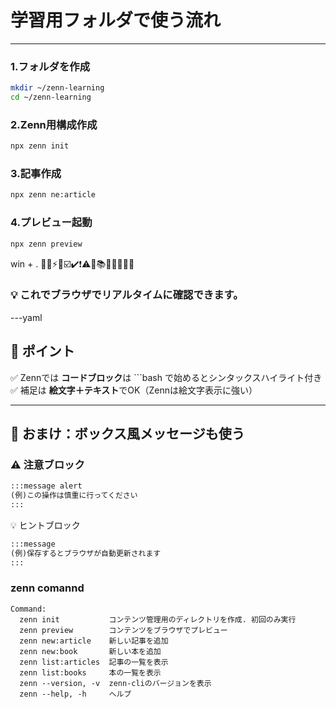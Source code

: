 # 学習用フォルダで使う流れ
---

### 1.フォルダを作成

```bash
mkdir ~/zenn-learning
cd ~/zenn-learning
```

### 2.Zenn用構成作成

```bash
npx zenn init
```

### 3.記事作成

```bash
npx zenn ne:article
```

### 4.プレビュー起動

```bash
npx zenn preview
```

win + .
🚀💡⚡✅☑️✔️❗⚠️🎁📚📝✨🏃‍♂️💭

### 💡 これでブラウザでリアルタイムに確認できます。
---yaml

## 🎨 ポイント
✅ Zennでは **コードブロック**は ```bash で始めるとシンタックスハイライト付き  
✅ 補足は **絵文字＋テキスト**でOK（Zennは絵文字表示に強い）

---

## 💎 おまけ：ボックス風メッセージも使う
### ⚠️ 注意ブロック
```markdown
:::message alert
(例)この操作は慎重に行ってください
:::
```
💡 ヒントブロック
```markdown
:::message
(例)保存するとブラウザが自動更新されます
:::
```

### zenn comannd
```zenn
Command:
  zenn init           コンテンツ管理用のディレクトリを作成. 初回のみ実行
  zenn preview        コンテンツをブラウザでプレビュー
  zenn new:article    新しい記事を追加
  zenn new:book       新しい本を追加
  zenn list:articles  記事の一覧を表示
  zenn list:books     本の一覧を表示
  zenn --version, -v  zenn-cliのバージョンを表示
  zenn --help, -h     ヘルプ
```